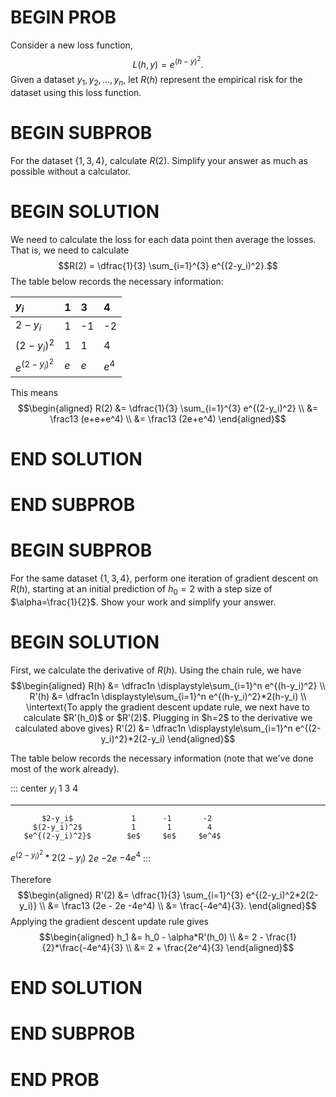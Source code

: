 # BEGIN PROB

Consider a new loss function, 
$$L(h, y) = e^{(h-y)^2}.$$
Given a dataset $y_1, y_2, \dots, y_n$, let $R(h)$ represent the empirical risk for the dataset using this loss function.

# BEGIN SUBPROB

For the dataset $\{1, 3, 4\}$, calculate $R(2).$ Simplify your answer as much as possible without a calculator.

# BEGIN SOLUTION

We need to calculate the loss for each data point then average the losses. That is, we need to calculate
$$R(2) = \dfrac{1}{3} \sum_{i=1}^{3} e^{(2-y_i)^2}.$$ 
The table below records the necessary information:


| $y_i$          | 1    | 3    | 4    |
| :------------- | :--- | :--- | :--- |
| $2-y_i$         | 1     | -1    | -2    |
| $(2-y_i)^2$     | 1     | 1     | 4     |
| $e^{(2-y_i)^2}$ | $e$   | $e$   | $e^4$ |

This means 
$$\begin{aligned} R(2) &= \dfrac{1}{3} \sum_{i=1}^{3} e^{(2-y_i)^2} \\ &= \frac13 (e+e+e^4) \\ &= \frac13 (2e+e^4)  \end{aligned}$$

# END SOLUTION 

# END SUBPROB

# BEGIN SUBPROB

For the same dataset $\{1, 3, 4\}$, perform one iteration of gradient descent on $R(h)$, starting at an initial prediction of $h_0=2$ with a step size of $\alpha=\frac{1}{2}$. Show your work and simplify your answer.

# BEGIN SOLUTION

First, we calculate the derivative of $R(h)$. Using the chain rule, we have 
$$\begin{aligned} R(h) &= \dfrac1n \displaystyle\sum_{i=1}^n e^{(h-y_i)^2} \\ R'(h) &= \dfrac1n \displaystyle\sum_{i=1}^n e^{(h-y_i)^2}*2(h-y_i) \\ \intertext{To apply the gradient descent update rule, we next have to calculate $R'(h_0)$ or $R'(2)$. Plugging in $h=2$ to the derivative we calculated above gives} R'(2) &= \dfrac1n \displaystyle\sum_{i=1}^n e^{(2-y_i)^2}*2(2-y_i) \end{aligned}$$ 

The table below records the necessary information (note
that we've done most of the work already).

::: center
            $y_i$              1       3        4
  -------------------------- ------ ------- ---------
           $2-y_i$             1      -1       -2
         $(2-y_i)^2$           1       1        4
       $e^{(2-y_i)^2}$        $e$     $e$     $e^4$
   $e^{(2-y_i)^2}*2(2-y_i)$   $2e$   $-2e$   $-4e^4$
:::

Therefore 
$$\begin{aligned} R'(2) &= \dfrac{1}{3} \sum_{i=1}^{3} e^{(2-y_i)^2*2(2-y_i)} \\ &= \frac13 (2e - 2e -4e^4) \\ &= \frac{-4e^4}{3}. \end{aligned}$$ 
Applying the gradient descent update rule gives
$$\begin{aligned} h_1 &= h_0 - \alpha*R'(h_0) \\ &= 2 - \frac{1}{2}*\frac{-4e^4}{3} \\ &= 2 + \frac{2e^4}{3} \end{aligned}$$

# END SOLUTION

# END SUBPROB

# END PROB